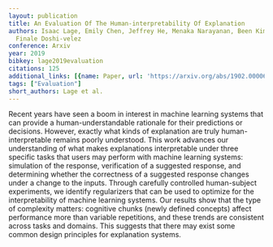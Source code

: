 ```yaml
---
layout: publication
title: An Evaluation Of The Human-interpretability Of Explanation
authors: Isaac Lage, Emily Chen, Jeffrey He, Menaka Narayanan, Been Kim, Sam Gershman,
  Finale Doshi-velez
conference: Arxiv
year: 2019
bibkey: lage2019evaluation
citations: 125
additional_links: [{name: Paper, url: 'https://arxiv.org/abs/1902.00006'}]
tags: ["Evaluation"]
short_authors: Lage et al.
---
```

Recent years have seen a boom in interest in machine learning systems that
can provide a human-understandable rationale for their predictions or
decisions. However, exactly what kinds of explanation are truly
human-interpretable remains poorly understood. This work advances our
understanding of what makes explanations interpretable under three specific
tasks that users may perform with machine learning systems: simulation of the
response, verification of a suggested response, and determining whether the
correctness of a suggested response changes under a change to the inputs.
Through carefully controlled human-subject experiments, we identify
regularizers that can be used to optimize for the interpretability of machine
learning systems. Our results show that the type of complexity matters:
cognitive chunks (newly defined concepts) affect performance more than variable
repetitions, and these trends are consistent across tasks and domains. This
suggests that there may exist some common design principles for explanation
systems.